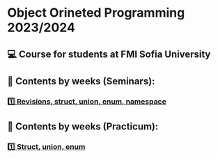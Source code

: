 # Object Orineted Programming 2023/2024
## :computer: Course for students at FMI Sofia University

## :pushpin: Contents by weeks (Seminars):
### [:one: Revisions, struct, union, enum, namespace](https://github.com/peshe/OOP-2024/tree/main/Group5/Seminars/Week%2001)

## :pushpin: Contents by weeks (Practicum):
### [:one: Struct, union, enum](https://github.com/peshe/OOP-2024/tree/main/Group5/Practicum/Week%2001)